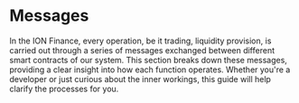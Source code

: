 # Messages

In the ION Finance, every operation, be it trading, liquidity provision, is carried out through a series of messages exchanged between different smart contracts of our system. This section breaks down these messages, providing a clear insight into how each function operates. Whether you're a developer or just curious about the inner workings, this guide will help clarify the processes for you.
